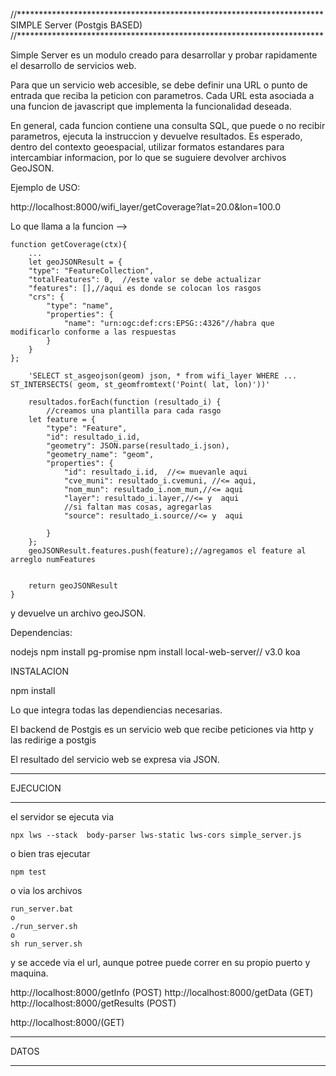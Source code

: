 
//**********************************************************************
 SIMPLE   Server  (Postgis BASED)
//**********************************************************************

Simple Server es un modulo creado para desarrollar y probar rapidamente el desarrollo de servicios web.

Para que un servicio web accesible, se debe definir una URL o punto de entrada que reciba la peticion con parametros. Cada URL esta asociada a una funcion de javascript que implementa la funcionalidad deseada.

En general, cada funcion contiene una consulta SQL, que puede o no recibir parametros, ejecuta la instruccion y devuelve resultados. Es esperado, dentro del contexto geoespacial, utilizar formatos estandares para intercambiar informacion, por lo que se suguiere devolver archivos GeoJSON.


Ejemplo de USO:

http://localhost:8000/wifi_layer/getCoverage?lat=20.0&lon=100.0

Lo que llama a  la funcion -->

    function getCoverage(ctx){
        ...
        let geoJSONResult = {
        "type": "FeatureCollection",
        "totalFeatures": 0,  //este valor se debe actualizar
        "features": [],//aqui es donde se colocan los rasgos
        "crs": {
            "type": "name",
            "properties": {
                "name": "urn:ogc:def:crs:EPSG::4326"//habra que modificarlo conforme a las respuestas
            }
        }
    };

        'SELECT st_asgeojson(geom) json, * from wifi_layer WHERE ... ST_INTERSECTS( geom, st_geomfromtext('Point( lat, lon)'))'
    
        resultados.forEach(function (resultado_i) {
            //creamos una plantilla para cada rasgo
        let feature = {
            "type": "Feature",
            "id": resultado_i.id,
            "geometry": JSON.parse(resultado_i.json),
            "geometry_name": "geom",
            "properties": {
                "id": resultado_i.id,  //<= muevanle aqui
                "cve_muni": resultado_i.cvemuni, //<= aqui,
                "nom_mun": resultado_i.nom_mun,//<= aqui
                "layer": resultado_i.layer,//<= y  aqui
                //si faltan mas cosas, agregarlas
                "source": resultado_i.source//<= y  aqui

            }
        };
        geoJSONResult.features.push(feature);//agregamos el feature al arreglo numFeatures


        return geoJSONResult
    }


y devuelve un archivo geoJSON.





Dependencias:

nodejs
npm install pg-promise
npm install local-web-server//  v3.0
koa

INSTALACION

npm install 

Lo que integra todas las dependiencias necesarias.


 



El backend de Postgis es un servicio web que recibe peticiones via http y las redirige a postgis

El resultado del servicio web se expresa via  JSON.


**************************************
EJECUCION
*************************************
el servidor se ejecuta via

    npx lws --stack  body-parser lws-static lws-cors simple_server.js   

o bien tras ejecutar

    npm test

o via los archivos

    run_server.bat
    o
    ./run_server.sh
    o
    sh run_server.sh


y se accede via el url, aunque potree puede correr en su propio puerto y maquina.

http://localhost:8000/getInfo (POST)
http://localhost:8000/getData  (GET)
http://localhost:8000/getResults  (POST)


http://localhost:8000/(GET)



**************************************
DATOS
*************************************




